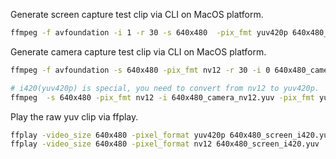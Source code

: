 Generate screen capture test clip via CLI on MacOS platform.
```bash
ffmpeg -f avfoundation -i 1 -r 30 -s 640x480  -pix_fmt yuv420p 640x480_screen_i420.yuv
```

Generate camera capture test clip via CLI on MacOS platform.
```bash
ffmpeg -f avfoundation -s 640x480 -pix_fmt nv12 -r 30 -i 0 640x480_camera_nv12.yuv

# i420(yuv420p) is special, you need to convert from nv12 to yuv420p.
ffmpeg  -s 640x480 -pix_fmt nv12 -i 640x480_camera_nv12.yuv -pix_fmt yuv420p -s 640x480 640x480_camera_i420.yuv
```

Play the raw yuv clip via ffplay.
```bash
ffplay -video_size 640x480 -pixel_format yuv420p 640x480_screen_i420.yuv
ffplay -video_size 640x480 -pixel_format nv12 640x480_screen_i420.yuv
```


